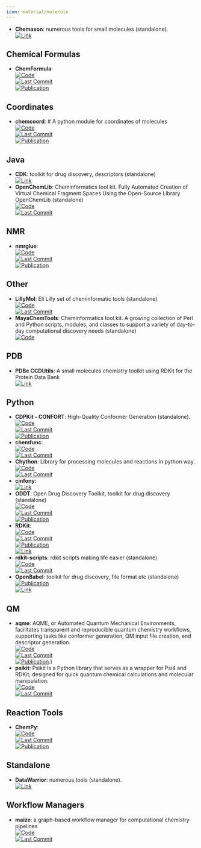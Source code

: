 ```yaml
---
icon: material/molecule
---
```


- **Chemaxon**: numerous tools for small molecules (standalone).  
	[![Link](https://img.shields.io/badge/Link-online-brightgreen?style=for-the-badge&logo=cachet&logoColor=65FF8F)](https://www.chemaxon.com/)  

## **Chemical Formulas**
- **ChemFormula**:   
	[![Code](https://img.shields.io/github/stars/molshape/ChemFormula?style=for-the-badge&logo=github)](https://github.com/molshape/ChemFormula)  
	[![Last Commit](https://img.shields.io/github/last-commit/molshape/ChemFormula?style=for-the-badge&logo=github)](https://github.com/molshape/ChemFormula)  
	[![Publication](https://img.shields.io/badge/Publication-Citations:100-blue?style=for-the-badge&logo=bookstack)](https://doi.org/10.1021/ja02046a005)  

## **Coordinates**
- **chemcoord**: # A python module for coordinates of molecules  
	[![Code](https://img.shields.io/github/stars/mcocdawc/chemcoord?style=for-the-badge&logo=github)](https://github.com/mcocdawc/chemcoord)  
	[![Last Commit](https://img.shields.io/github/last-commit/mcocdawc/chemcoord?style=for-the-badge&logo=github)](https://github.com/mcocdawc/chemcoord)  
	[![Publication](https://img.shields.io/badge/Publication-Citations:7-blue?style=for-the-badge&logo=bookstack)](https://doi.org/10.1002/jcc.27029)  

## **Java**
- **CDK**: toolkit for drug discovery, descriptors (standalone)  
	[![Link](https://img.shields.io/badge/Link-online-brightgreen?style=for-the-badge&logo=cachet&logoColor=65FF8F)](https://cdk.github.io/)  
- **OpenChemLib**: Cheminformatics tool kit. Fully Automated Creation of Virtual Chemical Fragment Spaces Using the Open-Source Library OpenChemLib (standalone)  
	[![Code](https://img.shields.io/github/stars/Actelion/openchemlib?style=for-the-badge&logo=github)](https://github.com/Actelion/openchemlib)  
	[![Last Commit](https://img.shields.io/github/last-commit/Actelion/openchemlib?style=for-the-badge&logo=github)](https://github.com/Actelion/openchemlib)  

## **NMR**
- **nmrglue**:   
	[![Code](https://img.shields.io/github/stars/jjhelmus/nmrglue?style=for-the-badge&logo=github)](https://github.com/jjhelmus/nmrglue)  
	[![Last Commit](https://img.shields.io/github/last-commit/jjhelmus/nmrglue?style=for-the-badge&logo=github)](https://github.com/jjhelmus/nmrglue)  
	[![Publication](https://img.shields.io/badge/Publication-Citations:254-blue?style=for-the-badge&logo=bookstack)](http://dx.doi.org/10.1007/s10858-013-9718-x)  

## **Other**
- **LillyMol**: Eli Lilly set of cheminformatic tools (standalone)  
	[![Code](https://img.shields.io/github/stars/elilillyco/LillyMol?style=for-the-badge&logo=github)](https://github.com/elilillyco/LillyMol)  
	[![Last Commit](https://img.shields.io/github/last-commit/elilillyco/LillyMol?style=for-the-badge&logo=github)](https://github.com/elilillyco/LillyMol)  
- **MayaChemTools**: Cheminformatics tool kit. A growing collection of Perl and Python scripts, modules, and classes to support a variety of day-to-day computational discovery needs (standalone)  
	[![Code](https://img.shields.io/badge/Code)](http://www.mayachemtools.org/)

## **PDB**
- **PDBe CCDUtils**: A small molecules chemistry toolkit using RDKit for the Protein Data Bank  
	[![Link](https://img.shields.io/badge/Link-online-brightgreen?style=for-the-badge&logo=cachet&logoColor=65FF8F)](https://pdbeurope.github.io/ccdutils/)  

## **Python**
- **CDPKit - CONFORT**: High-Quality Conformer Generation (standalone).  
	[![Code](https://img.shields.io/github/stars/molinfo-vienna/CDPKit?style=for-the-badge&logo=github)](https://github.com/molinfo-vienna/CDPKit)  
	[![Last Commit](https://img.shields.io/github/last-commit/molinfo-vienna/CDPKit?style=for-the-badge&logo=github)](https://github.com/molinfo-vienna/CDPKit)  
	[![Publication](https://img.shields.io/badge/Publication-Citations:6-blue?style=for-the-badge&logo=bookstack)](https://doi.org/10.1021/acs.jcim.3c00563)  
- **chemfunc**:   
	[![Code](https://img.shields.io/github/stars/swansonk14/chemfunc?style=for-the-badge&logo=github)](https://github.com/swansonk14/chemfunc)  
	[![Last Commit](https://img.shields.io/github/last-commit/swansonk14/chemfunc?style=for-the-badge&logo=github)](https://github.com/swansonk14/chemfunc)  
- **Chython**: Library for processing molecules and reactions in python way.  
	[![Code](https://img.shields.io/github/stars/chython/chython?style=for-the-badge&logo=github)](https://github.com/chython/chython)  
	[![Last Commit](https://img.shields.io/github/last-commit/chython/chython?style=for-the-badge&logo=github)](https://github.com/chython/chython)  
- **cinfony**:   
	[![Link](https://img.shields.io/badge/Link-online-brightgreen?style=for-the-badge&logo=cachet&logoColor=65FF8F)](http://cinfony.github.io/)  
- **ODDT**: Open Drug Discovery Toolkit, toolkit for drug discovery (standalone)  
	[![Code](https://img.shields.io/github/stars/oddt/oddt?style=for-the-badge&logo=github)](https://github.com/oddt/oddt)  
	[![Last Commit](https://img.shields.io/github/last-commit/oddt/oddt?style=for-the-badge&logo=github)](https://github.com/oddt/oddt)  
	[![Publication](https://img.shields.io/badge/Publication-Citations:144-blue?style=for-the-badge&logo=bookstack)](https://dx.doi.org/10.1186/s13321-015-0078-2)  
- **RDKit**:   
	[![Code](https://img.shields.io/github/stars/rdkit/rdkit?style=for-the-badge&logo=github)](https://github.com/rdkit/rdkit)  
	[![Last Commit](https://img.shields.io/github/last-commit/rdkit/rdkit?style=for-the-badge&logo=github)](https://github.com/rdkit/rdkit)  
	[![Publication](https://img.shields.io/badge/Publication-Citations:26-blue?style=for-the-badge&logo=bookstack)](https://doi.org/10.1093/bib/bbaa194)  
	[![Link](https://img.shields.io/badge/Link-offline-red?style=for-the-badge&logo=xamarin&logoColor=red)](https://www.rdkit.org/)  
- **rdkit-scripts**: rdkit scripts making life easier (standalone)  
	[![Code](https://img.shields.io/github/stars/DrrDom/rdkit-scripts?style=for-the-badge&logo=github)](https://github.com/DrrDom/rdkit-scripts)  
	[![Last Commit](https://img.shields.io/github/last-commit/DrrDom/rdkit-scripts?style=for-the-badge&logo=github)](https://github.com/DrrDom/rdkit-scripts)  
- **OpenBabel**: toolkit for drug discovery, file format etc (standalone)  
	[![Publication](https://img.shields.io/badge/Publication-Citations:6115-blue?style=for-the-badge&logo=bookstack)](https://doi.org/10.1186/1758-2946-3-33)  
	[![Link](https://img.shields.io/badge/Link-offline-red?style=for-the-badge&logo=xamarin&logoColor=red)](http://openbabel.org/wiki/Main_Page)  

## **QM**
- **aqme**: AQME, or Automated Quantum Mechanical Environments, facilitates transparent and reproducible quantum chemistry workflows, supporting tasks like conformer generation, QM input file creation, and descriptor generation.  
	[![Code](https://img.shields.io/github/stars/jvalegre/aqme?style=for-the-badge&logo=github)](https://github.com/jvalegre/aqme)  
	[![Last Commit](https://img.shields.io/github/last-commit/jvalegre/aqme?style=for-the-badge&logo=github)](https://github.com/jvalegre/aqme)  
	[![Publication](https://img.shields.io/badge/Publication-Citations:0-blue?style=for-the-badge&logo=bookstack)](https://doi.org/10.1002/wcms.1663).)  
- **psikit**: Psikit is a Python library that serves as a wrapper for Psi4 and RDKit, designed for quick quantum chemical calculations and molecular manipulation.  
	[![Code](https://img.shields.io/github/stars/Mishima-syk/psikit?style=for-the-badge&logo=github)](https://github.com/Mishima-syk/psikit)  
	[![Last Commit](https://img.shields.io/github/last-commit/Mishima-syk/psikit?style=for-the-badge&logo=github)](https://github.com/Mishima-syk/psikit)  

## **Reaction Tools**
- **ChemPy**:   
	[![Code](https://img.shields.io/github/stars/bjodah/chempy?style=for-the-badge&logo=github)](https://github.com/bjodah/chempy)  
	[![Last Commit](https://img.shields.io/github/last-commit/bjodah/chempy?style=for-the-badge&logo=github)](https://github.com/bjodah/chempy)  
	[![Publication](https://img.shields.io/badge/Publication-Citations:19-blue?style=for-the-badge&logo=bookstack)](https://doi.org/10.21105/joss.00565)  

## **Standalone**
- **DataWarrior**: numerous tools (standalone).  
	[![Link](https://img.shields.io/badge/Link-online-brightgreen?style=for-the-badge&logo=cachet&logoColor=65FF8F)](http://www.openmolecules.org/datawarrior/)  

## **Workflow Managers**
- **maize**: a graph-based workflow manager for computational chemistry pipelines  
	[![Code](https://img.shields.io/github/stars/MolecularAI/maize?style=for-the-badge&logo=github)](https://github.com/MolecularAI/maize)  
	[![Last Commit](https://img.shields.io/github/last-commit/MolecularAI/maize?style=for-the-badge&logo=github)](https://github.com/MolecularAI/maize)  
